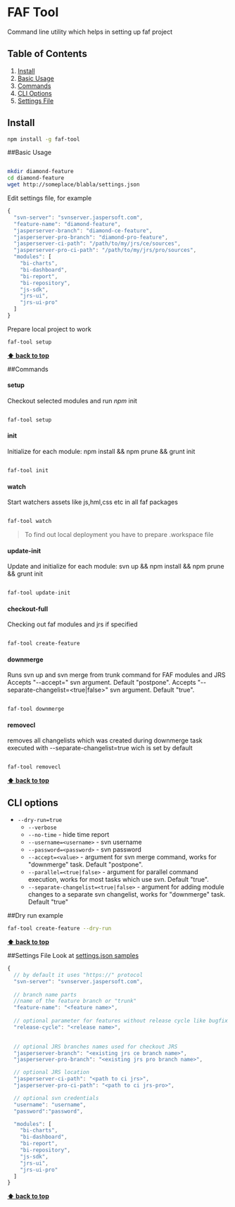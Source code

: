 # FAF Tool

Command line utility which helps in setting up faf project

## Table of Contents

  1. [Install](#install)
  1. [Basic Usage](#basic-usage)
  1. [Commands](#commands)
  1. [CLI Options](#cli-options)
  1. [Settings File](#settings-file)

## Install

```bash
npm install -g faf-tool

```

##Basic Usage


```bash

mkdir diamond-feature
cd diamond-feature
wget http://someplace/blabla/settings.json

```

Edit settings file, for example

```javascript
{
  "svn-server": "svnserver.jaspersoft.com",
  "feature-name": "diamond-feature",
  "jasperserver-branch": "diamond-ce-feature",
  "jasperserver-pro-branch": "diamond-pro-feature",
  "jasperserver-ci-path": "/path/to/my/jrs/ce/sources",
  "jasperserver-pro-ci-path": "/path/to/my/jrs/pro/sources",
  "modules": [
    "bi-charts",
    "bi-dashboard",
    "bi-report",
    "bi-repository",
    "js-sdk",
    "jrs-ui",
    "jrs-ui-pro"
  ]
}
```

Prepare local project to work

```bash
faf-tool setup

```

**[⬆ back to top](#table-of-contents)**

##Commands

#### setup

Checkout selected modules and run *npm* init

```bash

faf-tool setup

```

#### init

Initialize for each module: npm install && npm prune && grunt init

```bash

faf-tool init

```

#### watch

Start watchers assets like js,hml,css etc in all faf packages

```bash

faf-tool watch

```
> To find out local deployment you have to prepare .workspace file

#### update-init

Update and initialize for each module: svn up && npm install && npm prune && grunt init

```bash

faf-tool update-init


```

#### checkout-full

Checking out faf modules and jrs if specified

```bash

faf-tool create-feature

```


#### downmerge
Runs svn up and svn merge from trunk command for FAF modules and JRS
Accepts "--accept=<value>" svn argument. Default "postpone".
Accepts "--separate-changelist=<true|false>" svn argument. Default "true".

```bash

faf-tool downmerge

```


#### removecl
removes all changelists which was created during downmerge task
executed with --separate-changelist=true wich is set by default

```bash

faf-tool removecl


```

**[⬆ back to top](#table-of-contents)**

## CLI options

 - `--dry-run=true`
    - `--verbose`
    - `--no-time` - hide time report
    - `--username=<username>` - svn username
    - `--password=<password>` - svn password
    - `--accept=<value>` - argument for svn merge command, works for "downmerge" task. Default "postpone".
    - `--parallel=<true|false>` - argument for parallel command execution, works for most tasks which use svn. Default "true".
    - `--separate-changelist=<true|false>` - argument for adding module changes to a separate svn changelist, works for "downmerge" task. Default "true"

##Dry run example

```bash
faf-tool create-feature --dry-run

```

**[⬆ back to top](#table-of-contents)**

##Settings File
Look at [settings.json samples](https://github.com/Jaspersoft/faf-tool/tree/master/samples)

```javascript
{
  // by default it uses "https://" protocol
  "svn-server": "svnserver.jaspersoft.com",
  
  // branch name parts
  //name of the feature branch or "trunk"
  "feature-name": "<feature name>", 
  
  // optional parameter for features without release cycle like bugfix
  "release-cycle": "<release name>", 
  

  // optional JRS branches names used for checkout JRS
  "jasperserver-branch": "<existing jrs ce branch name>",
  "jasperserver-pro-branch": "<existing jrs pro branch name>",

  // optional JRS location 
  "jasperserver-ci-path": "<path to ci jrs>",
  "jasperserver-pro-ci-path": "<path to ci jrs-pro>",

  // optional svn credentials
  "username": "username",
  "password":"password",

  "modules": [
    "bi-charts",
    "bi-dashboard",
    "bi-report",
    "bi-repository",
    "js-sdk",
    "jrs-ui",
    "jrs-ui-pro"
  ]
}
```

**[⬆ back to top](#table-of-contents)**
